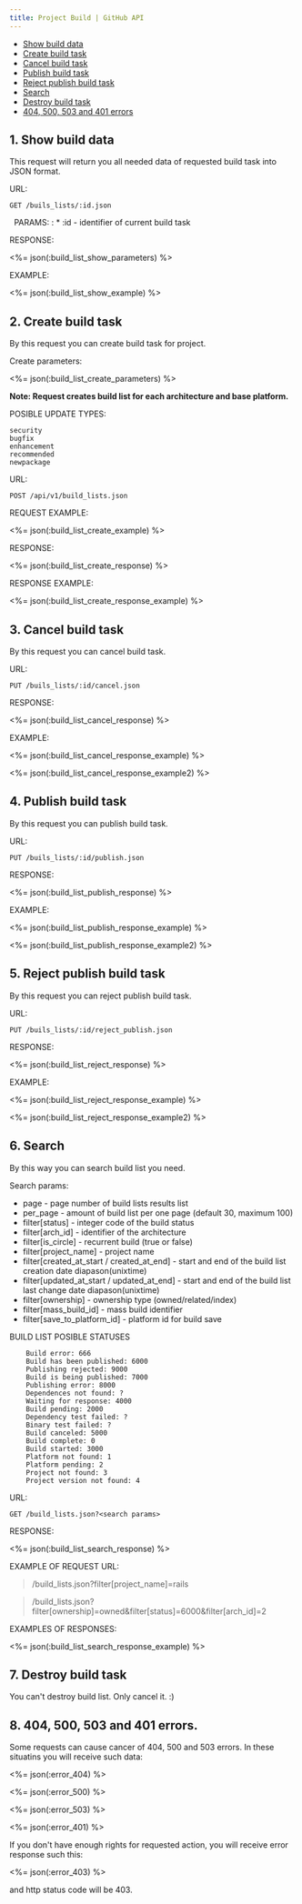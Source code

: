 ```yaml
---
title: Project Build | GitHub API
---
```


* <a href="#show-build-data">Show build data</a>
* <a href="#create-build-task">Create build task</a>
* <a href="#cancel-build-task">Cancel build task</a>
* <a href="#publish-build-task">Publish build task</a>
* <a href="#reject-publish-build-task">Reject publish build task</a>
* <a href="#search">Search</a>
* <a href="#destroy-build-task">Destroy build task</a>
* <a href="#and-401-errors">404, 500, 503 and 401 errors</a>

## 1. Show build data

This request will return you all needed data of requested build task into JSON format.

URL:

    GET /buils_lists/:id.json

&nbsp;
PARAMS:
: * :id - identifier of current build task

RESPONSE:

<%= json(:build_list_show_parameters) %>

EXAMPLE:

<%= json(:build_list_show_example) %>

## 2. Create build task

By this request you can create build task for project.

Create parameters:

<%= json(:build_list_create_parameters) %>

**Note: Request creates build list for each architecture and base platform.**

POSIBLE UPDATE TYPES:

    security
    bugfix
    enhancement
    recommended
    newpackage

URL:

    POST /api/v1/build_lists.json

REQUEST EXAMPLE:

<%= json(:build_list_create_example) %>

RESPONSE:

<%= json(:build_list_create_response) %>

RESPONSE EXAMPLE:

<%= json(:build_list_create_response_example) %>

## 3. Cancel build task

By this request you can cancel build task.

URL:

    PUT /buils_lists/:id/cancel.json

RESPONSE:

<%= json(:build_list_cancel_response) %>

EXAMPLE:

<%= json(:build_list_cancel_response_example) %>


<%= json(:build_list_cancel_response_example2) %>

## 4. Publish build task

By this request you can publish build task.

URL:

    PUT /buils_lists/:id/publish.json

RESPONSE:

<%= json(:build_list_publish_response) %>

EXAMPLE:

<%= json(:build_list_publish_response_example) %>


<%= json(:build_list_publish_response_example2) %>

## 5. Reject publish build task

By this request you can reject publish build task.

URL:

    PUT /buils_lists/:id/reject_publish.json

RESPONSE:

<%= json(:build_list_reject_response) %>

EXAMPLE:

<%= json(:build_list_reject_response_example) %>


<%= json(:build_list_reject_response_example2) %>

## 6. Search

By this way you can search build list you need.

Search params:

* page - page number of build lists results list
* per_page - amount of build list per one page (default 30, maximum 100)
* filter[status] - integer code of the build status
* filter[arch_id] - identifier of the architecture
* filter[is_circle] - recurrent build (true or false)
* filter[project_name] - project name
* filter[created_at_start / created_at_end] - start and end of the build list creation date diapason(unixtime)
* filter[updated_at_start / updated_at_end] - start and end of the build list last change date diapason(unixtime)
* filter[ownership] - ownership type (owned/related/index)
* filter[mass_build_id] - mass build identifier
* filter[save_to_platform_id] - platform id for build save


BUILD LIST POSIBLE STATUSES

        Build error: 666
        Build has been published: 6000
        Publishing rejected: 9000
        Build is being published: 7000
        Publishing error: 8000
        Dependences not found: ?
        Waiting for response: 4000
        Build pending: 2000
        Dependency test failed: ?
        Binary test failed: ?
        Build canceled: 5000
        Build complete: 0
        Build started: 3000
        Platform not found: 1
        Platform pending: 2
        Project not found: 3
        Project version not found: 4

URL:

    GET /build_lists.json?<search params>

RESPONSE:

<%= json(:build_list_search_response) %>

EXAMPLE OF REQUEST URL:

> /build_lists.json?filter[project_name]=rails

> /build_lists.json?filter[ownership]=owned&filter[status]=6000&filter[arch_id]=2

EXAMPLES OF RESPONSES:

<%= json(:build_list_search_response_example) %>

## 7. Destroy build task

You can't destroy build list. Only cancel it. :)

## 8. 404, 500, 503 and 401 errors.

Some requests can cause cancer of 404, 500 and 503 errors. In these situatins you will receive such data:

<%= json(:error_404) %>

<%= json(:error_500) %>

<%= json(:error_503) %>

<%= json(:error_401) %>

If you don't have enough rights for requested action, you will receive
error response such this:

<%= json(:error_403) %>

and http status code will be 403.
